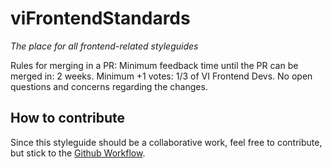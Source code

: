 # viFrontendStandards

*The place for all frontend-related styleguides*

Rules for merging in a PR:
Minimum feedback time until the PR can be merged in: 2 weeks.
Minimum +1 votes: 1/3 of VI Frontend Devs.
No open questions and concerns regarding the changes.

## How to contribute
Since this styleguide should be a collaborative work, feel free to contribute, but stick to the [Github Workflow](https://guides.github.com/introduction/flow/index.html).
